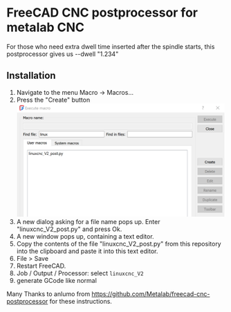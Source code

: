 # FreeCAD CNC postprocessor for metalab CNC

For those who need extra dwell time inserted after the spindle starts, this postprocessor gives us --dwell "1.234" 

## Installation

1. Navigate to the menu Macro → Macros...
2. Press the "Create" button ![Dialog](images/addmacro.png)
3. A new dialog asking for a file name pops up. Enter "linuxcnc_V2_post.py" and press Ok.
4. A new window pops up, containing a text editor.
5. Copy the contents of the file "linuxcnc_V2_post.py" from this repository into the clipboard and paste it into this text editor.
6. File > Save 
7. Restart FreeCAD.
8. Job / Output / Processor: select `linuxcnc_V2`
9. generate GCode like normal

Many Thanks to anlumo from https://github.com/Metalab/freecad-cnc-postprocessor for these instructions.
